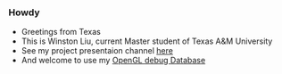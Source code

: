 ### Howdy
- Greetings from Texas
- This is Winston Liu, current Master student of Texas A&M University
- See my project presentaion channel [here](https://www.youtube.com/channel/UCXkpAPZltFPI9Ba-5Wxe8XQ)
- And welcome to use my [OpenGL debug Database](https://docs.google.com/document/d/1WzCVp-Zz9VPp8bskwPnGChnh_Qush-oVxw3ejPQ_V8Y/edit)
